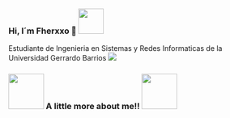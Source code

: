 ### Hi, I´m Fherxxo 👋 <img src="https://media.giphy.com/media/TztOD2c0znrtm/giphy-downsized-large.gif" width="50">

Estudiante de Ingenieria en Sistemas y Redes Informaticas de la Universidad Gerrardo Barrios 
<img src="https://media.giphy.com/media/AbYxDs20DECQw/giphy.gif" >

### <img src="https://media.giphy.com/media/TztOD2c0znrtm/giphy-downsized-large.gif" width="70"> A little more about me!!  <img src="https://media.giphy.com/media/dTxOCCvQOhRXa/giphy.gif" width="70">

<!--
**Fernando1809/Fernando1809** is a ✨ _special_ ✨ repository because its `README.md` (this file) appears on your GitHub profile.

Here are some ideas to get you started:

- 🔭 I’m currently working on ...
- 🌱 I’m currently learning ...
- 👯 I’m looking to collaborate on ...
- 🤔 I’m looking for help with ...
- 💬 Ask me about ...
- 📫 How to reach me: ...
- 😄 Pronouns: ...
- ⚡ Fun fact: ...
-->
